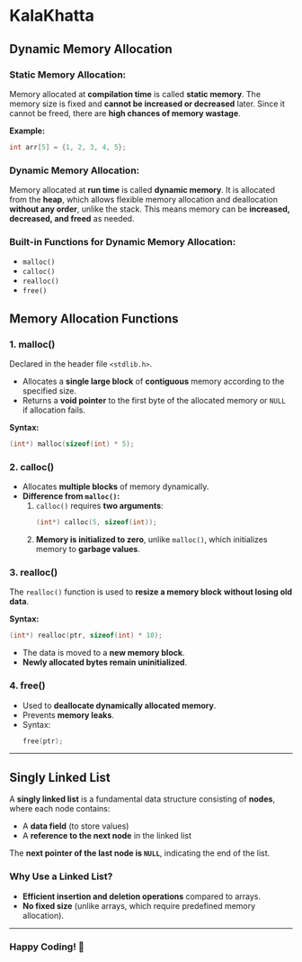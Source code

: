 # KalaKhatta

## Dynamic Memory Allocation

### **Static Memory Allocation:**
Memory allocated at **compilation time** is called **static memory**. The memory size is fixed and **cannot be increased or decreased** later. Since it cannot be freed, there are **high chances of memory wastage**.

**Example:**
```c
int arr[5] = {1, 2, 3, 4, 5};
```

### **Dynamic Memory Allocation:**
Memory allocated at **run time** is called **dynamic memory**. It is allocated from the **heap**, which allows flexible memory allocation and deallocation **without any order**, unlike the stack. This means memory can be **increased, decreased, and freed** as needed.

### **Built-in Functions for Dynamic Memory Allocation:**
- `malloc()`
- `calloc()`
- `realloc()`
- `free()`

## **Memory Allocation Functions**

### **1. malloc()**
Declared in the header file `<stdlib.h>`.

- Allocates a **single large block** of **contiguous** memory according to the specified size.
- Returns a **void pointer** to the first byte of the allocated memory or `NULL` if allocation fails.

**Syntax:**
```c
(int*) malloc(sizeof(int) * 5);
```

### **2. calloc()**
- Allocates **multiple blocks** of memory dynamically.
- **Difference from `malloc()`:**
  1. `calloc()` requires **two arguments**:
     ```c
     (int*) calloc(5, sizeof(int));
     ```
  2. **Memory is initialized to zero**, unlike `malloc()`, which initializes memory to **garbage values**.

### **3. realloc()**
The `realloc()` function is used to **resize a memory block** **without losing old data**.

**Syntax:**
```c
(int*) realloc(ptr, sizeof(int) * 10);
```

- The data is moved to a **new memory block**.
- **Newly allocated bytes remain uninitialized**.

### **4. free()**
- Used to **deallocate dynamically allocated memory**.
- Prevents **memory leaks**.
- Syntax:
  ```c
  free(ptr);
  ```

---

## **Singly Linked List**
A **singly linked list** is a fundamental data structure consisting of **nodes**, where each node contains:
- A **data field** (to store values)
- A **reference to the next node** in the linked list

The **next pointer of the last node is `NULL`**, indicating the end of the list.

### **Why Use a Linked List?**
- **Efficient insertion and deletion operations** compared to arrays.
- **No fixed size** (unlike arrays, which require predefined memory allocation).

---

### **Happy Coding! 🚀**

